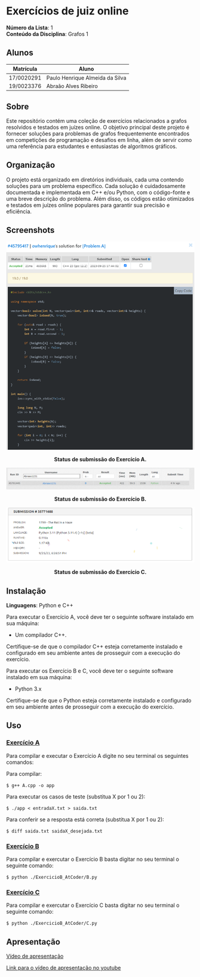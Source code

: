 # Exercícios de juiz online

**Número da Lista**: 1<br>
**Conteúdo da Disciplina**: Grafos 1<br>

## Alunos
|Matrícula | Aluno |
| -- | -- |
| 17/0020291  |  Paulo Henrique Almeida da Silva |
| 19/0023376  |  Abraão Alves Ribeiro |

## Sobre 
Este repositório contém uma coleção de exercícios relacionados a grafos resolvidos e testados em juízes online. O objetivo principal deste projeto é fornecer soluções para problemas de grafos frequentemente encontrados em competições de programação e desafios em linha, além de servir como uma referência para estudantes e entusiastas de algoritmos gráficos.

## Organização 

O projeto está organizado em diretórios individuais, cada uma contendo soluções para um problema específico. Cada solução é cuidadosamente documentada e implementada em C++ e/ou Python, com o código-fonte e uma breve descrição do problema. Além disso, os códigos estão otimizados e testados em juízes online populares para garantir sua precisão e eficiência.


## Screenshots

![Status de submissão do Exercício A](./ExercicioA_AtCoder/submicaoA.png)
<p align=center><strong>Status de submissão do Exercício A.</strong></p>

![Status de submissão do Exercício B](./ExercicioB_AtCoder/submicaoB.png)
<p align=center><strong>Status de submissão do Exercício B.</strong></p>


![Status de submissão do Exercício C](./exercicioC_Beecrowd/submicaoC.png)
<p align=center><strong>Status de submissão do Exercício C.</strong></p>


## Instalação 
**Linguagens**: Python e C++<br>

Para executar o Exercício A, você deve ter o seguinte software instalado em sua máquina:

- Um compilador C++.

Certifique-se de que o compilador C++ esteja corretamente instalado e configurado em seu ambiente antes de prosseguir com a execução do exercício.

Para executar os Exercício B e C, você deve ter o seguinte software instalado em sua máquina:

- Python 3.x

Certifique-se de que o Python esteja corretamente instalado e configurado em seu ambiente antes de prosseguir com a execução do exercício.
## Uso 

### [Exercício A](./ExercicioA_AtCoder/A.pdf) 
Para compilar e executar o Exercício A digite no seu terminal os seguintes comandos:

Para compilar: 
```
$ g++ A.cpp -o app
```

Para executar os casos de teste (substitua X por 1 ou 2): 
```
$ ./app < entradaX.txt > saida.txt
```

Para conferir se a resposta está correta (substitua X por 1 ou 2):
```
$ diff saida.txt saidaX_desejada.txt
```

### [Exercício B](./ExercicioB_AtCoder/B.pdf)
Para compilar e exercutar o Exercício B basta digitar no seu terminal o seguinte comando:
```
$ python ./ExercicioB_AtCoder/B.py
```

### [Exercício C](./exercicioC_Beecrowd/C.pdf)
Para compilar e exercutar o Exercício C basta digitar no seu terminal o seguinte comando:
```
$ python ./ExercicioB_AtCoder/C.py
```

## Apresentação
[Vídeo de apresentação](./apresentacao.rar)

[Link para o vídeo de apresentação no youtube](https://youtu.be/ieM6hhqlJv0)






